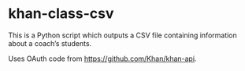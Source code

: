 # khan-class-csv

This is a Python script which outputs a CSV file containing information about a coach’s students.

Uses OAuth code from https://github.com/Khan/khan-api.
